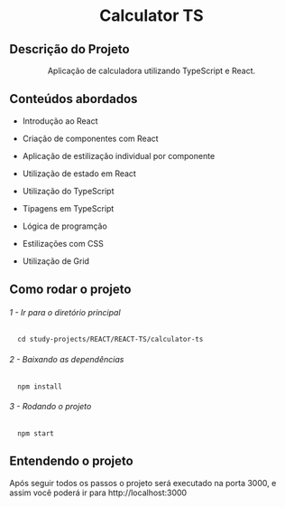 <h1 align="center">Calculator TS</h1>

## Descrição do Projeto

<p align="center">Aplicação de calculadora utilizando TypeScript e React.</p>

## Conteúdos abordados

<ul>
  <li><p>Introdução ao React</p></li>
  <li><p>Criação de componentes com React</p></li>
  <li><p>Aplicação de estilização individual por componente</p></li>
  <li><p>Utilização de estado em React</p></li>
  <li><p>Utilização do TypeScript</p></li>
  <li><p>Tipagens em TypeScript</p></li>
  <li><p>Lógica de programção</p></li>
  <li><p>Estilizações com CSS</p></li>
  <li><p>Utilização de Grid</p></li>
</ul>

## Como rodar o projeto

<h6><p>1 - Ir para o diretório principal</p></h6>

```
  cd study-projects/REACT/REACT-TS/calculator-ts
```

<h6><p>2 - Baixando as dependências</p></h6>

```
  npm install
```

<h6><p>3 - Rodando o projeto</p></h6>

```
  npm start
```
## Entendendo o projeto

<p>Após seguir todos os passos o projeto será executado na porta 3000, e assim você poderá ir para http://localhost:3000</p>